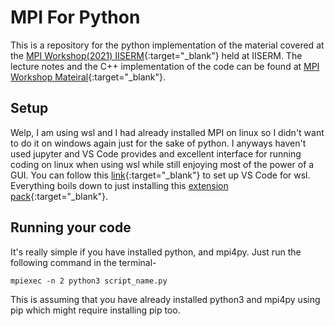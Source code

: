 # MPI For Python
This is a repository for the python implementation of the material covered at the [MPI Workshop(2021) IISERM](https://sites.google.com/view/mpi-workshop){:target="_blank"} held at IISERM. The lecture notes and the C++ implementation of the code can be found at [MPI Workshop Mateiral](https://sites.google.com/view/mpi-workshop/materials){:target="_blank"}.

## Setup
Welp, I am using wsl and I had already installed MPI on linux so I didn't want to do it on windows again just for the sake of python. I anyways haven't used jupyter and VS Code provides and excellent interface for running coding on linux when using wsl while still enjoying most of the power of a GUI. 
You can follow this [link](https://code.visualstudio.com/docs/remote/wsl){:target="_blank"} to set up VS Code for wsl. Everything boils down to just installing this [extension pack](https://marketplace.visualstudio.com/items?itemName=ms-vscode-remote.vscode-remote-extensionpack){:target="_blank"}.

## Running your code
It's really simple if you have installed python, and mpi4py. Just run the following command in the terminal-
```
mpiexec -n 2 python3 script_name.py
```
This is assuming that you have already installed python3 and mpi4py using pip which might require installing pip too.